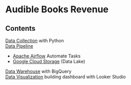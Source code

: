Audible Books Revenue
============

## Contents

[Data Collection](audibleBook_Revenue.ipynb) with Python <br>
[Data Pipeline](sections/data-pipeline/apache-airflow.md )
  - [Apache Airflow](sections/data-pipeline/apache-airflow.md) Automate Tasks<br>
  - [Google Cloud Storage](sections/data-pipeline/apache-airflow.md#Create-Google-Cloud-Storage) (Data Lake) <br>
  
[Data Warehouse](sections/data-pipeline/apache-airflow.md#Create-Data-set-of-BigQuery) with BigQuery  <br>
[Data Visualization](sections/looker-studio.md) building dashboard with Looker Studio

